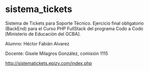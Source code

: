 # sistema_tickets
Sistema de Tickets para Soporte Técnico.
Ejercicio final obligatorio (BackEnd) para el Curso PHP FullStack del programa Codo a Codo [Ministerio de Educación del GCBA].

Alumno: Héctor Fabián Alvarez

Docente: Gisele Milagros González, comisión 1115

http://sistematickets.epizy.com/index.php
